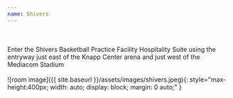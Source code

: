 ```yaml
---
name: Shivers
---
```

<br/><br/>Enter the Shivers Basketball Practice Facility Hospitality Suite using the entryway just east of the Knapp Center arena and just west of the Mediacom Stadium<br/><br/>![room image]({{ site.baseurl }}/assets/images/shivers.jpeg){: style="max-height:400px; width: auto; display: block; margin: 0 auto;" }